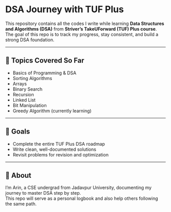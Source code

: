 # DSA Journey with TUF Plus

This repository contains all the codes I write while learning **Data Structures and Algorithms (DSA)** from **Striver’s TakeUForward (TUF) Plus course**.  
The goal of this repo is to track my progress, stay consistent, and build a strong DSA foundation.

---

## 📌 Topics Covered So Far
- Basics of Programming & DSA  
- Sorting Algorithms  
- Arrays  
- Binary Search  
- Recursion  
- Linked List  
- Bit Manipulation
- Greedy Algorithm (currently learning)

---

## 🎯 Goals
- Complete the entire TUF Plus DSA roadmap  
- Write clean, well-documented solutions  
- Revisit problems for revision and optimization  

---

## 🚀 About
I’m Arin, a CSE undergrad from Jadavpur University, documenting my journey to master DSA step by step.  
This repo will serve as a personal logbook and also help others following the same path.

